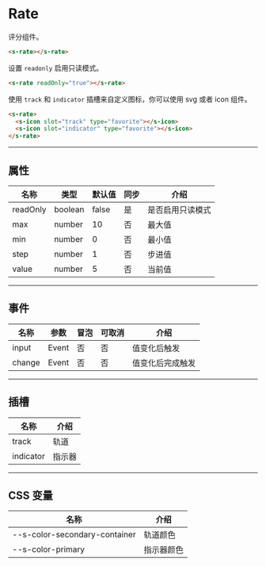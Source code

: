 # Rate

评分组件。

```html preview
<s-rate></s-rate>
```

设置 `readonly` 启用只读模式。

```html preview
<s-rate readOnly="true"></s-rate>
```

使用 `track` 和 `indicator` 插槽来自定义图标，你可以使用 svg 或者 icon 组件。

```html preview
<s-rate>
  <s-icon slot="track" type="favorite"></s-icon>
  <s-icon slot="indicator" type="favorite"></s-icon>
</s-rate>
```

---

## 属性

| 名称      | 类型    | 默认值 | 同步 | 介绍           |
| -------- | ------- | ------ | --- | -------------- |
| readOnly | boolean | false  | 是  | 是否启用只读模式 |
| max      | number  | 10     | 否  | 最大值          |
| min      | number  | 0      | 否  | 最小值          |
| step     | number  | 1      | 否  | 步进值          |
| value    | number  | 5      | 否  | 当前值          |

---

## 事件

| 名称   | 参数   | 冒泡 | 可取消 | 介绍            |
| ------ |------ |------|------ |---------------- |
| input  | Event | 否   | 否     | 值变化后触发     |
| change | Event | 否   | 否     | 值变化后完成触发 |

---

## 插槽

| 名称      | 介绍   |
| --------- | ------ |
| track     | 轨道   |
| indicator | 指示器 |

---

## CSS 变量

| 名称                          | 介绍      |
| ----------------------------- | --------- |
| --s-color-secondary-container | 轨道颜色   |
| --s-color-primary             | 指示器颜色 |